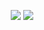 <p align="center">
  <a href="https://discord.com/users/291619878442369024"><img src="https://media.discordapp.net/attachments/310100419340795904/822554583355359252/4.png"></a>
  <a href="https://github.com/Rewin-js"><img src="https://media.discordapp.net/attachments/310100419340795904/822554695884079134/3.png"></a>
</p>
